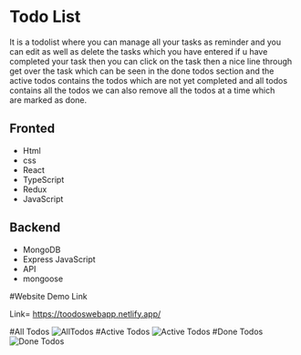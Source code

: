 # Todo List
It is a todolist where you can manage all your tasks as reminder and you can edit as well as delete the tasks which you have entered if u have completed your task then you can click on the task then a nice line through get over the task which can be seen in the done todos section and the active todos contains the todos which are not yet completed and all todos contains all the todos we can also remove all the todos at a time which are marked as done.



## Fronted

- Html
- css
- React
- TypeScript
- Redux
- JavaScript

## Backend
- MongoDB
- Express JavaScript
- API
- mongoose


#Website Demo Link

Link= https://toodoswebapp.netlify.app/


#All Todos
![AllTodos](https://github.com/RaviRanjan002/todo-front/assets/127437092/7e205d99-f356-4aa8-b682-53534ed3c83a)
#Active Todos
![Active Todos](https://github.com/RaviRanjan002/todo-front/assets/127437092/9a0676ea-188a-4718-a0dd-11e54a58b32c)
#Done Todos
![Done Todos](https://github.com/RaviRanjan002/todo-front/assets/127437092/8eaaf51a-cc6d-4a42-b49b-29b5b4cab849)
